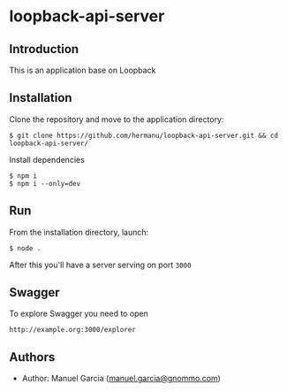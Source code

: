 # loopback-api-server 

## Introduction

This is an application base on Loopback

## Installation

Clone the repository and move to the application directory:

```
$ git clone https://github.com/hermanu/loopback-api-server.git && cd loopback-api-server/
```

Install dependencies
```
$ npm i
$ npm i --only=dev
```

## Run

From the installation directory, launch:

```
$ node .
```

After this you'll have a server serving on port `3000`

## Swagger
To explore Swagger you need to open
```
http://example.org:3000/explorer
```

## Authors

- Author: Manuel Garcia ([manuel.garcia@gnommo.com](mailto:manuel.garcia@gnommo.com))
